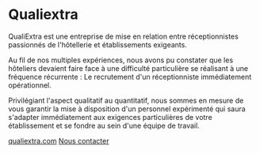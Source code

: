 # Qualiextra

QualiExtra est une entreprise de mise en relation entre réceptionnistes passionnés de l'hôtellerie et établissements exigeants.

Au fil de nos multiples expériences, nous avons pu constater que les hôteliers devaient faire face à une difficulté particulière se réalisant à une fréquence récurrente : Le recrutement d'un réceptionniste immédiatement opérationnel.

Privilégiant l'aspect qualitatif au quantitatif, nous sommes en mesure de vous garantir la mise à disposition d'un personnel expérimenté qui saura s'adapter immédiatement aux exigences particulières de votre établissement et se fondre au sein d'une équipe de travail.

[qualiextra.com](https://qualiextra.com)
[Nous contacter](https://qualiextra.com/nous-contacter)
